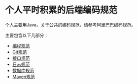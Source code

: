 # 个人平时积累的后端编码规范

个人主要用Java，关于公共的编码规范，请参考阿里巴巴编码规范。

主要包含以下几部分：

- [编程规范](./编程规范.md)
- [Git规范](./Git规范.md)
- [接口规范](./接口规范.md)
- [日志规范](./日志规范.md)
- [数据库规范](./数据库规范.md)
- [Maven规范](./Maven规范.md)

